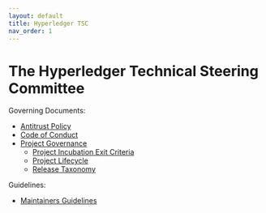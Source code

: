 ```yaml
---
layout: default
title: Hyperledger TSC 
nav_order: 1
---
```

[//]: # (SPDX-License-Identifier: CC-BY-4.0)

# The Hyperledger Technical Steering Committee

Governing Documents:

* [Antitrust Policy](./antitrust.md)
* [Code of Conduct](./code-of-conduct.md)
* [Project Governance](projects)
  * [Project Incubation Exit Criteria](projects/project-incubation-exit.md)
  * [Project Lifecycle](projects/project-lifecycle.md)
  * [Release Taxonomy](projects/release-taxonomy.md)

Guidelines:

* [Maintainers Guidelines](guidelines/MAINTAINERS-guidelines.md)
